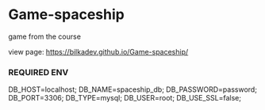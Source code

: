 ﻿# Game-spaceship

game from the course

view page:
https://bilkadev.github.io/Game-spaceship/

### REQUIRED ENV

DB_HOST=localhost;
DB_NAME=spaceship_db;
DB_PASSWORD=password;
DB_PORT=3306;
DB_TYPE=mysql;
DB_USER=root;
DB_USE_SSL=false;
